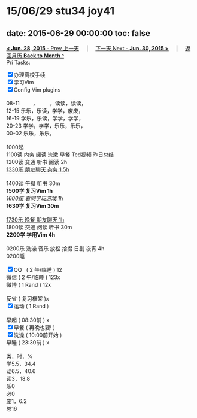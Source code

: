 # 15/06/29 stu34 joy41

date: 2015-06-29 00:00:00
toc: false
---
[**< Jun. 28, 2015** - Prev 上一天](/lifelogs/2015/06/d28.html) &nbsp; &nbsp; | &nbsp; &nbsp; [下一天 Next - **Jun. 30, 2015 >**](/lifelogs/2015/06/d30.html) &nbsp; &nbsp; |  &nbsp; &nbsp; [返回月历 **Back to Month ^**](/lifelogs/2015/06/index.html)
<br/>Pri Tasks:</strong></div><div><input type="checkbox" checked="true" />办理离校手续</div><div><input type="checkbox" checked="true" />学习Vim</div><div><input type="checkbox" checked="true" />Config Vim plugins</div><div><div><br clear="none"/></div>08-11         ，        ，读读，读读，<br clear="none"/>12-15 乐乐，乐读，学学，废废，<br clear="none"/>16-19 学乐，乐读，学学，学学，</div><div>20-23 学学，学学，乐乐，乐乐，</div><div>00-02 乐乐，乐乐。</div><div><br clear="none"/></div><div>1000起</div><div>1100读 内务 阅读 洗漱 早餐 Ted视频 昨日总结</div><div>1200读 交通 听书 阅读 2h</div><div><u>1330乐 朋友聊天 杂务 1.5h</u></div><div><br/></div><div>1400读 午餐 听书 30m</div><div><strong>1500学 复习Vim 1h</strong></div><div><u><i>1600废 看同学玩游戏 1h</i></u></div><div><b>1630学 复习Vim 30m</b></div><div><div><br clear="none"/></div></div><div><u>1730乐 晚餐 朋友聊天 1h</u></div><div>1800读 交通 阅读 听书 30m</div><div><strong>2200学 学用Vim 4h</strong></div><div><br/></div><div>0200乐 洗澡 音乐 放松 拾掇 日剧 夜宵 4h</div><div>0200睡</div><div><br clear="none"/></div><div><input type="checkbox" checked="true" />QQ   ( 2 午/临睡 ) 12</div><div><en-todo/>微信 ( 2 午/临睡 ) 123x</div><div><en-todo/>微博 ( 1 Rand ) 12x</div><div><br/></div><div><en-todo/>反省 ( 复习框架 )x </div><div><input type="checkbox" checked="true" />运动 ( 1 Rand ) </div><div><br/></div><div><en-todo/>早起 ( 08:30前 ) x</div><div><input type="checkbox" checked="true" />早餐 ( 再晚也要! ) </div><div><input type="checkbox" checked="true" />洗澡 ( 10:00前开始 ) <br/></div><div><en-todo/>早睡 ( 23:30前 ) x</div><div><br clear="none"/></div><div>类，时，%</div><div>学5.5，34.4</div><div>动6.5，40.6</div><div>读3，18.8<br clear="none"/>乐0<br clear="none"/>必0<br clear="none"/>废1，6.2<br clear="none"/>总16</div>
